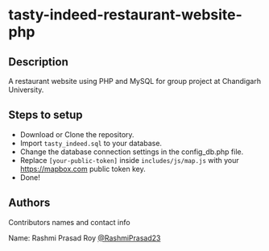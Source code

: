# tasty-indeed-restaurant-website-php

## Description
A restaurant website using PHP and MySQL for group project at Chandigarh University.

## Steps to setup
* Download or Clone the repository.
* Import ```tasty_indeed.sql``` to your database.
* Change the database connection settings in the config_db.php file.
* Replace ```[your-public-token]``` inside ```includes/js/map.js``` with your https://mapbox.com public token key.
* Done!


## Authors
Contributors names and contact info

Name: Rashmi Prasad Roy  [@RashmiPrasad23](https://www.linkedin.com/in/rashmi-prasad-roy-867a421b5/)
